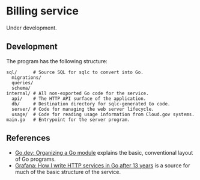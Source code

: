 # Billing service

Under development.

## Development

The program has the following structure:

```
sql/      # Source SQL for sqlc to convert into Go.
  migrations/
  queries/
  schema/
internal/ # All non-exported Go code for the service.
  api/    # The HTTP API surface of the application.
  db/     # Destination directory for sqlc-generated Go code.
  server/ # Code for managing the web server lifecycle.
  usage/  # Code for reading usage information from Cloud.gov systems.
main.go   # Entrypoint for the server program.
```

## References

- [Go.dev: Organizing a Go module](https://go.dev/doc/modules/layout) explains the basic, conventional layout of Go programs.
- [Grafana: How I write HTTP services in Go after 13 years](https://grafana.com/blog/2024/02/09/how-i-write-http-services-in-go-after-13-years) is a source for much of the basic structure of the service.
